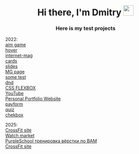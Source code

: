 <h1 align="center">Hi there, I'm Dmitry 
<img src="https://github.com/blackcater/blackcater/raw/main/images/Hi.gif" height="32"/></h1>
<h3 align="center">Here is my test projects</h3>

2022:<br>
[aim game](https://codepen.io/p1lus/full/wvmLpRq)<br>
[hover](https://codepen.io/p1lus/full/eYMoPYY)<br>
[internet-mag](https://fascinating-mandazi-77a0b5.netlify.app/)<br>
[cards](https://codepen.io/p1lus/full/yLKGGOm)<br>
[slides](https://codepen.io/p1lus/full/YzagPGZ)<br>
[MG page](https://zingy-squirrel-67673c.netlify.app/)<br>
[some test](https://rococo-centaur-710544.netlify.app/index.html)<br>
[dnd](https://codepen.io/p1lus/full/WNzPzJM)<br>
[CSS FLEXBOX](https://splendorous-puppy-d5f491.netlify.app/)<br>
[YouTube](https://capable-figolla-e0d83e.netlify.app/)<br>
[Personal Portfolio Website](https://whimsical-sprinkles-e2d329.netlify.app/)<br>
[payform](https://astounding-marzipan-625233.netlify.app/)<br>
[quiz](https://storied-moxie-b1ddb9.netlify.app/)<br>
[chekbox](https://euphonious-meerkat-cbca71.netlify.app/)<br>

2025:<br>
[CrossFit site](https://melodic-bonbon-61cdc2.netlify.app/)<br>
[Watch market](https://effervescent-queijadas-4c9841.netlify.app/)<br>
[PurpleSchool тренировка вёрстки по BAM](https://d9d9deema.github.io/purple-BAM/)<br>
<a href="https://melodic-bonbon-61cdc2.netlify.app/" target="_blank">CrossFit site</a> 
